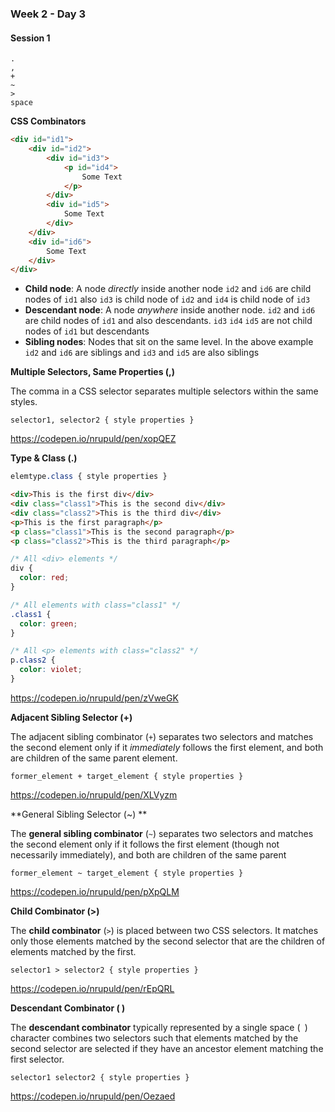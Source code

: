 ### Week 2 - Day 3

#### Session 1

`.`  
`,`  
`+`  
`~`  
`>`  
`space`



**CSS Combinators**

```html
<div id="id1">
    <div id="id2">
        <div id="id3">
            <p id="id4">
                Some Text
            </p>
        </div>
        <div id="id5">
            Some Text
        </div>
    </div>
    <div id="id6">
        Some Text
    </div>
</div>
```

- **Child node**: A node *directly* inside another node `id2` and `id6` are child nodes of `id1`  also `id3` is child node of `id2` and `id4` is child node of `id3`
- **Descendant node**: A node *anywhere* inside another node. `id2` and `id6` are child nodes of `id1` and also descendants. `id3` `id4` `id5` are not child nodes of `id1` but descendants
- **Sibling nodes**: Nodes that sit on the same level. In the above example `id2` and `id6` are siblings and `id3` and `id5` are also siblings



**Multiple Selectors, Same Properties (,)**  

The comma in a CSS selector separates multiple selectors within the same styles.

```
selector1, selector2 { style properties }
```

https://codepen.io/nrupuld/pen/xopQEZ



**Type & Class (.)**

```css
elemtype.class { style properties }
```

```html
<div>This is the first div</div>
<div class="class1">This is the second div</div>
<div class="class2">This is the third div</div>
<p>This is the first paragraph</p>
<p class="class1">This is the second paragraph</p>
<p class="class2">This is the third paragraph</p>
```

```css
/* All <div> elements */
div {
  color: red;
}

/* All elements with class="class1" */
.class1 {
  color: green;
}

/* All <p> elements with class="class2" */
p.class2 {
  color: violet;
}
```

<https://codepen.io/nrupuld/pen/zVweGK>



**Adjacent Sibling Selector (+)**

The adjacent sibling combinator (`+`) separates two selectors and matches the second element only if it *immediately* follows the first element, and both are children of the same parent element.

```
former_element + target_element { style properties }
```

https://codepen.io/nrupuld/pen/XLVyzm



**General Sibling Selector (~) **

The **general sibling combinator** (`~`) separates two selectors and matches the second element only if it follows the first element (though not necessarily immediately), and both are children of the same parent

```
former_element ~ target_element { style properties }
```

https://codepen.io/nrupuld/pen/pXpQLM



**Child Combinator (>)**

The **child combinator** (`>`) is placed between two CSS selectors. It matches only those elements matched by the second selector that are the children of elements matched by the first.

```
selector1 > selector2 { style properties }
```

https://codepen.io/nrupuld/pen/rEpQRL



**Descendant Combinator ( )**

The **descendant combinator**  typically represented by a single space (` `) character combines two selectors such that elements matched by the second selector are selected if they have an ancestor element matching the first selector.

```
selector1 selector2 { style properties }
```

https://codepen.io/nrupuld/pen/Oezaed